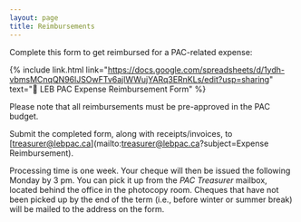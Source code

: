 ```yaml
---
layout: page
title: Reimbursements
---
```


Complete this form to get reimbursed for a PAC-related expense:

{% include link.html link="https://docs.google.com/spreadsheets/d/1ydh-vbmsMCnqQN96lJSOwFTv6ajlWWujYARq3ERnKLs/edit?usp=sharing" text="📄 LEB PAC Expense Reimbursement Form" %}

Please note that all reimbursements must be pre-approved in the PAC budget.

Submit the completed form, along with receipts/invoices, to [treasurer@lebpac.ca](mailto:treasurer@lebpac.ca?subject=Expense Reimbursement).

Processing time is one week. Your cheque will then be issued the following Monday by 3 pm. You can pick it up from the _PAC Treasurer_ mailbox, located behind the office in the photocopy room. Cheques that have not been picked up by the end of the term (i.e., before winter or summer break) will be mailed to the address on the form.